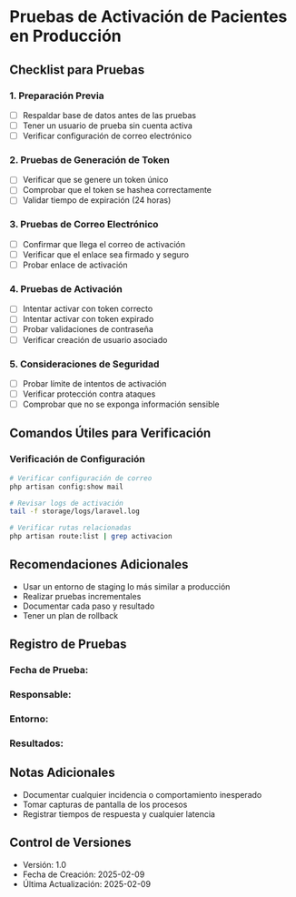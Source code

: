 # Pruebas de Activación de Pacientes en Producción

## Checklist para Pruebas

### 1. Preparación Previa
- [ ] Respaldar base de datos antes de las pruebas
- [ ] Tener un usuario de prueba sin cuenta activa
- [ ] Verificar configuración de correo electrónico

### 2. Pruebas de Generación de Token
- [ ] Verificar que se genere un token único
- [ ] Comprobar que el token se hashea correctamente
- [ ] Validar tiempo de expiración (24 horas)

### 3. Pruebas de Correo Electrónico
- [ ] Confirmar que llega el correo de activación
- [ ] Verificar que el enlace sea firmado y seguro
- [ ] Probar enlace de activación

### 4. Pruebas de Activación
- [ ] Intentar activar con token correcto
- [ ] Intentar activar con token expirado
- [ ] Probar validaciones de contraseña
- [ ] Verificar creación de usuario asociado

### 5. Consideraciones de Seguridad
- [ ] Probar límite de intentos de activación
- [ ] Verificar protección contra ataques
- [ ] Comprobar que no se exponga información sensible

## Comandos Útiles para Verificación

### Verificación de Configuración
```bash
# Verificar configuración de correo
php artisan config:show mail

# Revisar logs de activación
tail -f storage/logs/laravel.log

# Verificar rutas relacionadas
php artisan route:list | grep activacion
```

## Recomendaciones Adicionales
- Usar un entorno de staging lo más similar a producción
- Realizar pruebas incrementales
- Documentar cada paso y resultado
- Tener un plan de rollback

## Registro de Pruebas

### Fecha de Prueba: 
### Responsable:
### Entorno:
### Resultados:

## Notas Adicionales
- Documentar cualquier incidencia o comportamiento inesperado
- Tomar capturas de pantalla de los procesos
- Registrar tiempos de respuesta y cualquier latencia

## Control de Versiones
- Versión: 1.0
- Fecha de Creación: 2025-02-09
- Última Actualización: 2025-02-09
